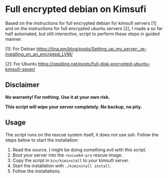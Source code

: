 # Full encrypted debian on Kimsufi

Based on the instructions for full encrypted debian for kimsufi servers [1]
and on the instructions for full encrypted ubuntu servers [2], I made a so
far half automated, but still _interactive_, script to perform these steps in
guided manner.

[1]: For Debian https://tina.pm/blog/posts/Setting_up_my_server:_re-installing_on_an_encripted_LVM/

[2]: For Ubuntu https://opsblog.net/posts/full-disk-encrypted-ubuntu-kimsufi-sever/

## Disclaimer

**No warranty! For nothing. Use it at your own risk.**

**This script will wipe your server completely. No backup, no pity.**

## Usage

The script runs on the rescue system itself, it does not use ssh. Follow the
steps below to start the installation:

1. Read the source. I might be doing something evil with this script.
2. Boot your server into the `rescue64-pro` rescue image.
3. Copy the script in `bin/kiminstall` to your kimsufi server.
4. Start the installation with `./kiminstall install`.
5. Follow the installations.
